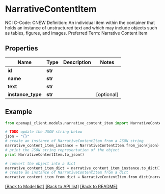 # NarrativeContentItem

NCI C-Code: CNEW Definition: An individual item within the container that holds an instance of unstructured text and which may include objects such as tables, figures, and images. Preferred Term: Narrative Content Item

## Properties
Name | Type | Description | Notes
------------ | ------------- | ------------- | -------------
**id** | **str** |  | 
**name** | **str** |  | 
**text** | **str** |  | 
**instance_type** | **str** |  | [optional] 

## Example

```python
from openapi_client.models.narrative_content_item import NarrativeContentItem

# TODO update the JSON string below
json = "{}"
# create an instance of NarrativeContentItem from a JSON string
narrative_content_item_instance = NarrativeContentItem.from_json(json)
# print the JSON string representation of the object
print NarrativeContentItem.to_json()

# convert the object into a dict
narrative_content_item_dict = narrative_content_item_instance.to_dict()
# create an instance of NarrativeContentItem from a dict
narrative_content_item_from_dict = NarrativeContentItem.from_dict(narrative_content_item_dict)
```
[[Back to Model list]](../README.md#documentation-for-models) [[Back to API list]](../README.md#documentation-for-api-endpoints) [[Back to README]](../README.md)


